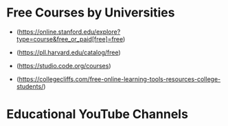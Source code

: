 # Free Courses by Universities
- (https://online.stanford.edu/explore?type=course&free_or_paid[free]=free)
- (https://pll.harvard.edu/catalog/free)

- (https://studio.code.org/courses)
- (https://collegecliffs.com/free-online-learning-tools-resources-college-students/)

# Educational YouTube Channels